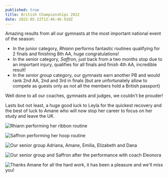 ```yaml
---
published: true
title: British Championships 2022
date: 2022-05-22T12:46:46.910Z
---
```

Amazing results from all our gymnasts at the most important national event of the season:

* In the junior category, *Rhiann* performs fantastic routines qualifying for 2 finals and finishing 8th AA, huge congratulations!
* In the senior category, *Saffron*, just back from a two months stop due to an important injury, qualifies for all finals and finish 4th AA, incredible result!
* In the *senior group* category, our gymnasts earn another PB and would rank 2nd AA, 2nd and 3rd in finals (but are unfortunately allow to compete as guests only as not all the members hold a British passport)

Well done to all our coaches, gymnasts and judges, we couldn't be prouder!

Lasts but not least, a huge good luck to Leyla for the quickest recovery and the best of luck to Amane who will now stop her career to focus on her study and leave the UK.



![](/assets/bbd334fb-0873-441c-a0d4-2fb9c6f73f6d.jpeg "Rhiann performing her ribbon routine ")

![](/assets/495080ff-e08a-40bf-aa84-eb91d1b9d77d.jpeg "Saffron performing her hoop routine ")

![Our senior group Adriana, Amane, Emilia, Elizabeth and Dana](/assets/4c7f2b76-8bc3-4829-8c05-281fc3884c29.jpeg)

![](/assets/e719b026-567b-4bf7-b751-c6a068f2508d.jpeg "Our senior group and Saffron after the performance with coach Eleonora")

![](/assets/screenshot-2022-07-16-at-11.41.57.png "Thanks Amane for all the hard work, it has been a pleasure and we'll miss you!")